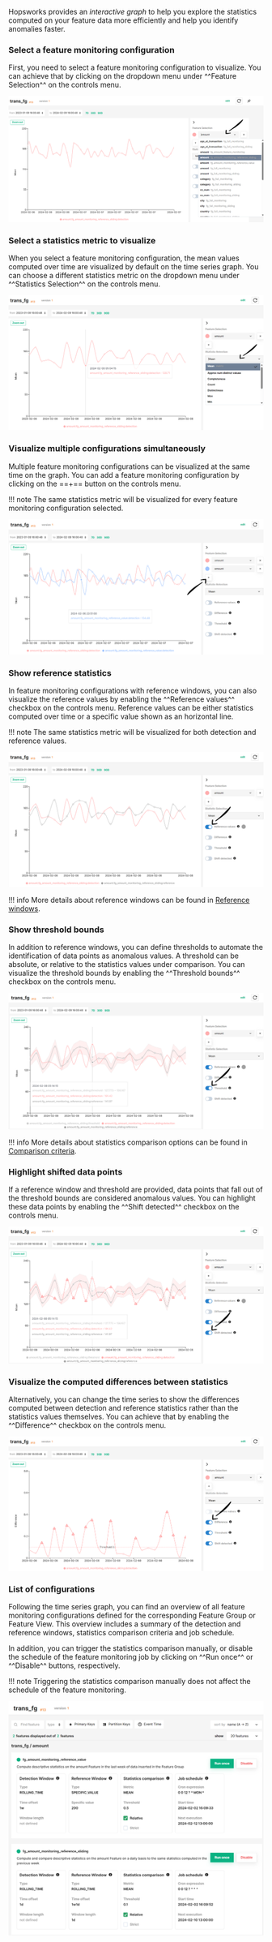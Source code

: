 Hopsworks provides an *interactive graph* to help you explore the statistics computed on your feature data more efficiently and help you identify anomalies faster.

### Select a feature monitoring configuration

First, you need to select a feature monitoring configuration to visualize. You can achieve that by clicking on the dropdown menu under ^^Feature Selection^^ on the controls menu.

![Select feature monitoring config](../../../assets/images/guides/fs/feature_monitoring/fm-select-config-arrow.png)

### Select a statistics metric to visualize

When you select a feature monitoring configuration, the mean values computed over time are visualized by default on the time series graph. You can choose a different statistics metric on the dropdown menu under ^^Statistics Selection^^ on the controls menu.

![Select statistics metric](../../../assets/images/guides/fs/feature_monitoring/fm-select-metric-arrow.png)

### Visualize multiple configurations simultaneously

Multiple feature monitoring configurations can be visualized at the same time on the graph. You can add a feature monitoring configuration by clicking on the ==+== button on the controls menu.

!!! note
    The same statistics metric will be visualized for every feature monitoring configuration selected.

![Select multiple feature monitoring config](../../../assets/images/guides/fs/feature_monitoring/fm-multiple-configs-arrow.png)

### Show reference statistics

In feature monitoring configurations with reference windows, you can also visualize the reference values by enabling the ^^Reference values^^ checkbox on the controls menu. Reference values can be either statistics computed over time or a specific value shown as an horizontal line. 

!!! note
    The same statistics metric will be visualized for both detection and reference values.

![Show reference values](../../../assets/images/guides/fs/feature_monitoring/fm-show-reference-arrow.png)

!!! info
    More details about reference windows can be found in [Reference windows](statistics_comparison.md#reference-windows).

### Show threshold bounds

In addition to reference windows, you can define thresholds to automate the identification of data points as anomalous values. A threshold can be absolute, or relative to the statistics values under comparison. You can visualize the threshold bounds by enabling the ^^Threshold bounds^^ checkbox on the controls menu.

![Show threshold bounds](../../../assets/images/guides/fs/feature_monitoring/fm-show-threshold-arrow.png)

!!! info
    More details about statistics comparison options can be found in [Comparison criteria](statistics_comparison.md#comparison-criteria).


### Highlight shifted data points

If a reference window and threshold are provided, data points that fall out of the threshold bounds are considered anomalous values. You can highlight these data points by enabling the ^^Shift detected^^ checkbox on the controls menu. 

![Highlight shifted data points](../../../assets/images/guides/fs/feature_monitoring/fm-show-shifted-points-arrow.png)

### Visualize the computed differences between statistics

Alternatively, you can change the time series to show the differences computed between detection and reference statistics rather than the statistics values themselves. You can achieve that by enabling the ^^Difference^^ checkbox on the controls menu.

![Show difference between statistics](../../../assets/images/guides/fs/feature_monitoring/fm-show-diff-arrow.png)

### List of configurations

Following the time series graph, you can find an overview of all feature monitoring configurations defined for the corresponding Feature Group or Feature View. This overview includes a summary of the detection and reference windows, statistics comparison criteria and job schedule.

In addition, you can trigger the statistics comparison manually, or disable the schedule of the feature monitoring job by clicking on ^^Run once^^ or ^^Disable^^ buttons, respectively.

!!! note
    Triggering the statistics comparison manually does not affect the schedule of the feature monitoring.

![List of feature monitoring configs](../../../assets/images/guides/fs/feature_monitoring/fm-list-configs.png)